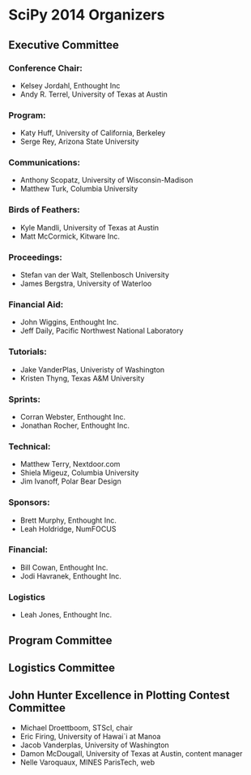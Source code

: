# SciPy 2014 Organizers

## Executive Committee

### Conference Chair:

* Kelsey Jordahl, Enthought Inc 
* Andy R. Terrel, University of Texas at Austin

### Program:

* Katy Huff, University of California, Berkeley
* Serge Rey, Arizona State University 

### Communications:
 
* Anthony Scopatz, University of Wisconsin-Madison
* Matthew Turk, Columbia University

### Birds of Feathers:

* Kyle Mandli, University of Texas at Austin
* Matt McCormick, Kitware Inc.

### Proceedings:

* Stefan van der Walt, Stellenbosch University
* James Bergstra, University of Waterloo

### Financial Aid:

* John Wiggins, Enthought Inc.
* Jeff Daily, Pacific Northwest National Laboratory

### Tutorials:

* Jake VanderPlas, Univeristy of Washington
* Kristen Thyng, Texas A&M University

### Sprints:

*  Corran Webster, Enthought Inc.
*  Jonathan Rocher, Enthought Inc.

### Technical:

*  Matthew Terry, Nextdoor.com
*  Shiela Migeuz, Columbia University 
*  Jim Ivanoff, Polar Bear Design

### Sponsors:

* Brett Murphy, Enthought Inc.
* Leah Holdridge, NumFOCUS

### Financial:

* Bill Cowan, Enthought Inc.
* Jodi Havranek, Enthought Inc.

### Logistics

* Leah Jones, Enthought Inc.


## Program Committee

<pending>

## Logistics Committee

<pending>

## John Hunter Excellence in Plotting Contest Committee

* Michael Droettboom, STScI, chair
* Eric Firing, University of Hawai`i at Manoa
* Jacob Vanderplas, University of Washington
* Damon McDougall, University of Texas at Austin, content manager
* Nelle Varoquaux, MINES ParisTech, web



